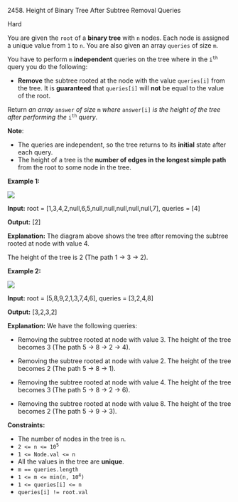 2458\. Height of Binary Tree After Subtree Removal Queries

Hard

You are given the `root` of a **binary tree** with `n` nodes. Each node is assigned a unique value from `1` to `n`. You are also given an array `queries` of size `m`.

You have to perform `m` **independent** queries on the tree where in the <code>i<sup>th</sup></code> query you do the following:

*   **Remove** the subtree rooted at the node with the value `queries[i]` from the tree. It is **guaranteed** that `queries[i]` will **not** be equal to the value of the root.

Return _an array_ `answer` _of size_ `m` _where_ `answer[i]` _is the height of the tree after performing the_ <code>i<sup>th</sup></code> _query_.

**Note**:

*   The queries are independent, so the tree returns to its **initial** state after each query.
*   The height of a tree is the **number of edges in the longest simple path** from the root to some node in the tree.

**Example 1:**

![](https://assets.leetcode.com/uploads/2022/09/07/binaryytreeedrawio-1.png)

**Input:** root = [1,3,4,2,null,6,5,null,null,null,null,null,7], queries = [4]

**Output:** [2]

**Explanation:** The diagram above shows the tree after removing the subtree rooted at node with value 4.

The height of the tree is 2 (The path 1 -> 3 -> 2). 

**Example 2:**

![](https://assets.leetcode.com/uploads/2022/09/07/binaryytreeedrawio-2.png)

**Input:** root = [5,8,9,2,1,3,7,4,6], queries = [3,2,4,8]

**Output:** [3,2,3,2]

**Explanation:** We have the following queries:

- Removing the subtree rooted at node with value 3. The height of the tree becomes 3 (The path 5 -> 8 -> 2 -> 4).

- Removing the subtree rooted at node with value 2. The height of the tree becomes 2 (The path 5 -> 8 -> 1).

- Removing the subtree rooted at node with value 4. The height of the tree becomes 3 (The path 5 -> 8 -> 2 -> 6).

- Removing the subtree rooted at node with value 8. The height of the tree becomes 2 (The path 5 -> 9 -> 3). 

**Constraints:**

*   The number of nodes in the tree is `n`.
*   <code>2 <= n <= 10<sup>5</sup></code>
*   `1 <= Node.val <= n`
*   All the values in the tree are **unique**.
*   `m == queries.length`
*   <code>1 <= m <= min(n, 10<sup>4</sup>)</code>
*   `1 <= queries[i] <= n`
*   `queries[i] != root.val`